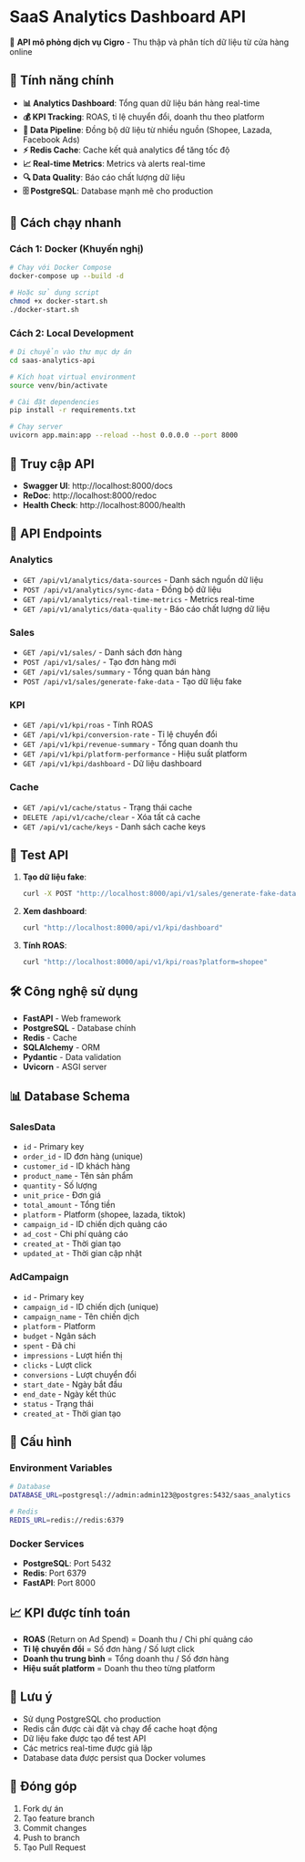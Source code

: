 # SaaS Analytics Dashboard API

🚀 **API mô phỏng dịch vụ Cigro** - Thu thập và phân tích dữ liệu từ cửa hàng online

## 🎯 Tính năng chính

- **📊 Analytics Dashboard**: Tổng quan dữ liệu bán hàng real-time
- **💰 KPI Tracking**: ROAS, tỉ lệ chuyển đổi, doanh thu theo platform
- **🔄 Data Pipeline**: Đồng bộ dữ liệu từ nhiều nguồn (Shopee, Lazada, Facebook Ads)
- **⚡ Redis Cache**: Cache kết quả analytics để tăng tốc độ
- **📈 Real-time Metrics**: Metrics và alerts real-time
- **🔍 Data Quality**: Báo cáo chất lượng dữ liệu
- **🗄️ PostgreSQL**: Database mạnh mẽ cho production

## 🚀 Cách chạy nhanh

### Cách 1: Docker (Khuyến nghị)

```bash
# Chạy với Docker Compose
docker-compose up --build -d

# Hoặc sử dụng script
chmod +x docker-start.sh
./docker-start.sh
```

### Cách 2: Local Development

```bash
# Di chuyển vào thư mục dự án
cd saas-analytics-api

# Kích hoạt virtual environment
source venv/bin/activate

# Cài đặt dependencies
pip install -r requirements.txt

# Chạy server
uvicorn app.main:app --reload --host 0.0.0.0 --port 8000
```

## 📱 Truy cập API

- **Swagger UI**: http://localhost:8000/docs
- **ReDoc**: http://localhost:8000/redoc
- **Health Check**: http://localhost:8000/health

## 🔗 API Endpoints

### Analytics

- `GET /api/v1/analytics/data-sources` - Danh sách nguồn dữ liệu
- `POST /api/v1/analytics/sync-data` - Đồng bộ dữ liệu
- `GET /api/v1/analytics/real-time-metrics` - Metrics real-time
- `GET /api/v1/analytics/data-quality` - Báo cáo chất lượng dữ liệu

### Sales

- `GET /api/v1/sales/` - Danh sách đơn hàng
- `POST /api/v1/sales/` - Tạo đơn hàng mới
- `GET /api/v1/sales/summary` - Tổng quan bán hàng
- `POST /api/v1/sales/generate-fake-data` - Tạo dữ liệu fake

### KPI

- `GET /api/v1/kpi/roas` - Tính ROAS
- `GET /api/v1/kpi/conversion-rate` - Tỉ lệ chuyển đổi
- `GET /api/v1/kpi/revenue-summary` - Tổng quan doanh thu
- `GET /api/v1/kpi/platform-performance` - Hiệu suất platform
- `GET /api/v1/kpi/dashboard` - Dữ liệu dashboard

### Cache

- `GET /api/v1/cache/status` - Trạng thái cache
- `DELETE /api/v1/cache/clear` - Xóa tất cả cache
- `GET /api/v1/cache/keys` - Danh sách cache keys

## 🧪 Test API

1. **Tạo dữ liệu fake**:

   ```bash
   curl -X POST "http://localhost:8000/api/v1/sales/generate-fake-data"
   ```

2. **Xem dashboard**:

   ```bash
   curl "http://localhost:8000/api/v1/kpi/dashboard"
   ```

3. **Tính ROAS**:
   ```bash
   curl "http://localhost:8000/api/v1/kpi/roas?platform=shopee"
   ```

## 🛠️ Công nghệ sử dụng

- **FastAPI** - Web framework
- **PostgreSQL** - Database chính
- **Redis** - Cache
- **SQLAlchemy** - ORM
- **Pydantic** - Data validation
- **Uvicorn** - ASGI server

## 📊 Database Schema

### SalesData

- `id` - Primary key
- `order_id` - ID đơn hàng (unique)
- `customer_id` - ID khách hàng
- `product_name` - Tên sản phẩm
- `quantity` - Số lượng
- `unit_price` - Đơn giá
- `total_amount` - Tổng tiền
- `platform` - Platform (shopee, lazada, tiktok)
- `campaign_id` - ID chiến dịch quảng cáo
- `ad_cost` - Chi phí quảng cáo
- `created_at` - Thời gian tạo
- `updated_at` - Thời gian cập nhật

### AdCampaign

- `id` - Primary key
- `campaign_id` - ID chiến dịch (unique)
- `campaign_name` - Tên chiến dịch
- `platform` - Platform
- `budget` - Ngân sách
- `spent` - Đã chi
- `impressions` - Lượt hiển thị
- `clicks` - Lượt click
- `conversions` - Lượt chuyển đổi
- `start_date` - Ngày bắt đầu
- `end_date` - Ngày kết thúc
- `status` - Trạng thái
- `created_at` - Thời gian tạo

## 🔧 Cấu hình

### Environment Variables

```bash
# Database
DATABASE_URL=postgresql://admin:admin123@postgres:5432/saas_analytics

# Redis
REDIS_URL=redis://redis:6379
```

### Docker Services

- **PostgreSQL**: Port 5432
- **Redis**: Port 6379
- **FastAPI**: Port 8000

## 📈 KPI được tính toán

- **ROAS** (Return on Ad Spend) = Doanh thu / Chi phí quảng cáo
- **Tỉ lệ chuyển đổi** = Số đơn hàng / Số lượt click
- **Doanh thu trung bình** = Tổng doanh thu / Số đơn hàng
- **Hiệu suất platform** = Doanh thu theo từng platform

## 🚨 Lưu ý

- Sử dụng PostgreSQL cho production
- Redis cần được cài đặt và chạy để cache hoạt động
- Dữ liệu fake được tạo để test API
- Các metrics real-time được giả lập
- Database data được persist qua Docker volumes

## 🤝 Đóng góp

1. Fork dự án
2. Tạo feature branch
3. Commit changes
4. Push to branch
5. Tạo Pull Request
